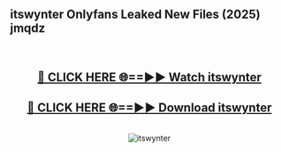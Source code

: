 <h2>itswynter Onlyfans Leaked New Files (2025) jmqdz</h2>
<br>
<div align="center">
<h2><a href="https://mediafiles.top/itswynter&ref=git" rel="nofollow">🔴 CLICK HERE 🌐==►► Watch itswynter</a></h2>
<h2><a href="https://mediafiles.top/itswynter&ref=git" rel="nofollow">🔴 CLICK HERE 🌐==►► Download itswynter</a></h2>
<br>
<a href="https://mediafiles.top/itswynter&ref=git" rel="nofollow" data-target="animated-image.originalLink"><img src="https://i.ibb.co.com/xMMVF88/686577567.gif" alt="itswynter" style="max-width: 100%; display: inline-block;" data-target="animated-image.originalImage"></a>
</div>
<br>
<br>